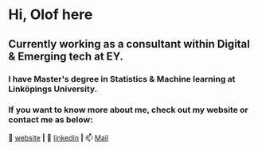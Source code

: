# Hi, Olof here

## Currently working as a consultant within Digital & Emerging tech at EY.

### I have Master's degree in Statistics & Machine learning at Linköpings University. 

### If you want to know more about me, check out my website or contact me as below:
🏡 [website][website] **|** 
👔 [linkedin][linkedin] **|** 
📫 [Mail][mail]


[website]: https://www.olofjosefsson.com/
[linkedin]: https://www.linkedin.com/in/olof-josefsson-391522121/
[mail]: mailto:olof.josefsson@outlook.com
